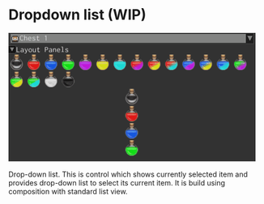 # Dropdown list (WIP)

![dropdown list](dropdown_list.gif)

Drop-down list. This is control which shows currently selected item and provides drop-down
list to select its current item. It is build using composition with standard list view.